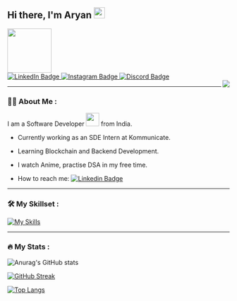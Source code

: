 <div id="header" align="left">
  <h2>
    Hi there, I'm Aryan
    <img src="https://media.giphy.com/media/hvRJCLFzcasrR4ia7z/giphy.gif" width="25px"/>
  </h2>
  <div>
  <img src="https://media.giphy.com/media/YRMb6dd7zprS00JdGZ/giphy.gif" width="100"/>
  <div id="badges">
  <a href="https://www.linkedin.com/in/aryan-kirsali/">
    <img src="https://img.shields.io/badge/LinkedIn-blue?style=for-the-badge&logo=linkedin&logoColor=white" alt="LinkedIn Badge"/>
  </a>
  <a href="https://www.instagram.com/aryan__kirsali/?hl=en">
    <img src="https://img.shields.io/badge/Instagram-red?style=for-the-badge&logo=instagram&logoColor=white" alt="Instagram Badge"/>
  </a>
  <a href="https://discord.gg/XDzPDxT3py">
    <img src="https://img.shields.io/badge/Discord-purple?style=for-the-badge&logo=discord&logoColor=white" alt="Discord Badge"/>
  </a>
  </div>
  <img src="https://komarev.com/ghpvc/?username=aryankirsali&style=flat-square&color=blue" alt=""/>
   <img align="right" src="https://media.giphy.com/media/zhYSVCirREeIZtONCI/giphy.gif"/>
  </div>
</div>

---

### :man_technologist: About Me :

I am a Software Developer <img src="https://media.giphy.com/media/WUlplcMpOCEmTGBtBW/giphy.gif" width="30"> from India.
- Currently working as an SDE Intern at Kommunicate.

- Learning Blockchain and Backend Development.

- I watch Anime, practise DSA in my free time. 

- How to reach me: [![Linkedin Badge](https://img.shields.io/badge/-Linkedin-blue?style=flat&logo=Linkedin&logoColor=white)](https://www.linkedin.com/in/aryan-kirsali/)

---

### :hammer_and_wrench: My Skillset :
[![My Skills](https://skillicons.dev/icons?i=html,css,js,typescript,react,redux,nodejs,tailwind,expressjs,nextjs,mongodb,firebase,gcp,flutter,dart,mysql,postgresql,python,docker,git&perline=9)](https://skillicons.dev)

---

### :fire: My Stats :

![Anurag's GitHub stats](https://github-readme-stats.vercel.app/api?username=aryankirsali&count_private=true&show_icons=true&theme=radical)

[![GitHub Streak](http://github-readme-streak-stats.herokuapp.com?user=aryankirsali&theme=radical)](https://git.io/streak-stats)

[![Top Langs](https://github-readme-stats.vercel.app/api/top-langs/?username=aryankirsali&layout=compact&theme=radical)](https://github.com/anuraghazra/github-readme-stats)
